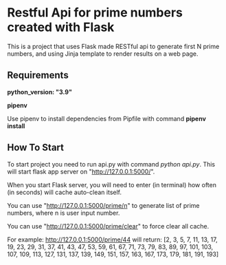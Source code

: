 # Restful Api for prime numbers created with Flask


This is a project that uses Flask made RESTful api to generate first N prime numbers, and using Jinja template to render results on a web page.

## Requirements
**python_version: "3.9"**

**pipenv**

Use pipenv to install dependencies from Pipfile with command **pipenv install**



## How To Start
To start project you need to run api.py with command *python api.py*. This will start flask app server on "http://127.0.0.1:5000/".

When you start Flask server, you will need to enter (in terminal) how often (in seconds) will cache auto-clean itself.

You can use "http://127.0.0.1:5000/prime/n" to generate list of prime numbers, where n is user input number.

You can use "http://127.0.0.1:5000/prime/clear" to force clear all cache.

For example:
http://127.0.0.1:5000/prime/44 will return: [2, 3, 5, 7, 11, 13, 17, 19, 23, 29, 31, 37, 41, 43, 47, 53, 59, 61, 67, 71, 73, 79, 83, 89, 97, 101, 103, 107, 109, 113, 127, 131, 137, 139, 149, 151, 157, 163, 167, 173, 179, 181, 191, 193]
